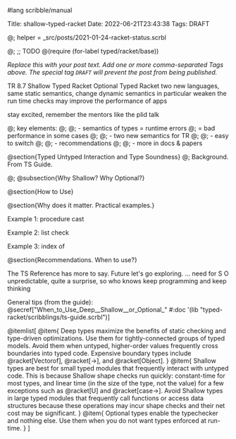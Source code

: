 #lang scribble/manual

Title: shallow-typed-racket
Date: 2022-06-21T23:43:38
Tags: DRAFT

@; helper = _src/posts/2021-01-24-racket-status.scrbl

@; ;; TODO
@(require
   (for-label typed/racket/base))


_Replace this with your post text. Add one or more comma-separated
Tags above. The special tag `DRAFT` will prevent the post from being
published._

TR 8.7
Shallow Typed Racket
Optional Typed Racket
two new languages, same static semantics, change dynamic semantics
in particular weaken the run time checks
may improve the performance of apps


stay excited, remember the mentors like the plid talk


@; key elements:
@; 
@; - semantics of types = runtime errors
@;   = bad performance in some cases
@; 
@; - two new semantics for TR
@; 
@; - easy to switch
@; 
@; - recommendations
@; 
@; - more in docs & papers


@section{Typed Untyped Interaction and Type Soundness}
@; Background. From TS Guide.


@; @subsection{Why Shallow? Why Optional?}



@section{How to Use}



@section{Why does it matter. Practical examples.}

Example 1: procedure cast

Example 2: list check

Example 3: index of



@section{Recommendations. When to use?}

The TS Reference has more to say.
Future let's go exploring.
... need for S O unpredictable, quite a surprise, so who knows keep programming
and keep thinking

General tips (from the guide):
@secref["When_to_Use_Deep__Shallow__or_Optional_"
        #:doc '(lib "typed-racket/scribblings/ts-guide.scrbl")]

@itemlist[
  @item{
    Deep types maximize the benefits of static checking
    and type-driven optimizations.
    Use them for tightly-connected groups of typed models.
    Avoid them when untyped, higher-order values frequently
    cross boundaries into typed code. Expensive boundary types
    include @racket[Vectorof], @racket[->], and @racket[Object].
  }
  @item{
    Shallow types are best for small typed modules that frequently
    interact with untyped code.
    This is because Shallow shape checks run quickly: constant-time for
    most types, and linear time (in the size of the type, not the value)
    for a few exceptions such as @racket[U] and @racket[case->].
    Avoid Shallow types in large typed modules that frequently call functions
    or access data structures because these operations may incur shape checks
    and their net cost may be significant.
  }
  @item{
    Optional types enable the typechecker and nothing else. Use them when
    you do not want types enforced at run-time.
  }
]


